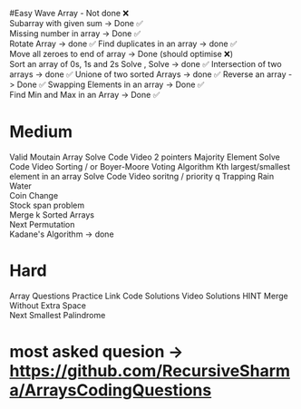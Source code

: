 #Easy
Wave Array	- Not done		❌	
Subarray with given sum	-> Done		✅	
Missing number in array	-> Done		✅	
Rotate Array		-> done		✅
Find duplicates in an array -> done	✅			
Move all zeroes to end of array	-> 	 Done (should optimise ❌)		
Sort an array of 0s, 1s and 2s	Solve , Solve	-> done	✅
Intersection of two arrays	-> done ✅
Unione of two sorted Arrays	-> done ✅
Reverse an array ->	Done ✅
Swapping Elements in an array	-> Done  ✅	
Find Min and Max in an Array  -> Done  ✅


# Medium 
Valid Moutain Array	Solve	Code	Video	2 pointers
Majority Element	Solve	Code	Video	Sorting / or Boyer-Moore Voting Algorithm
Kth largest/smallest element in an array	Solve	Code	Video	soritng / priority q
Trapping Rain Water				
Coin Change				
Stock span problem				
Merge k Sorted Arrays				
Next Permutation				
Kadane's Algorithm -> done

# Hard
Array Questions	Practice Link	Code Solutions	Video Solutions	HINT
Merge Without Extra Space				
Next Smallest Palindrome


# most asked quesion -> https://github.com/RecursiveSharma/ArraysCodingQuestions
